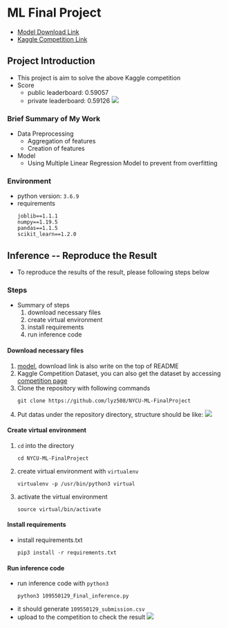 # ML Final Project
- [Model Download Link](https://drive.google.com/file/d/1w2nkK2jngo0MQT92QuAgzX3ZN5pjwPpy/view?usp=sharing)
- [Kaggle Competition Link](https://www.kaggle.com/competitions/tabular-playground-series-aug-2022/leaderboard)

## Project Introduction
- This project is aim to solve the above Kaggle competition
- Score
    - public leaderboard: 0.59057
    - private leaderboard: 0.59126
    ![](https://hedgedoc.linyz.org/uploads/134ea281-45df-4b31-9085-9b2da049523a.png)


### Brief Summary of My Work
- Data Preprocessing
    - Aggregation of features
    - Creation of features
- Model
    - Using Multiple Linear Regression Model to prevent from overfitting

### Environment
- python version: `3.6.9`
- requirements
    ```
    joblib==1.1.1
    numpy==1.19.5
    pandas==1.1.5
    scikit_learn==1.2.0
    ```

## Inference -- Reproduce the Result
- To reproduce the results of the result, please following steps below

### Steps
- Summary of steps
    1. download necessary files
    2. create virtual environment
    3. install requirements
    4. run inference code
#### Download necessary files
1. [model](https://drive.google.com/file/d/1w2nkK2jngo0MQT92QuAgzX3ZN5pjwPpy/view?usp=sharing), download link is also write on the top of README
2. Kaggle Competition Dataset, you can also get the dataset by accessing [competition page](https://www.kaggle.com/competitions/tabular-playground-series-aug-2022/leaderboard)
3. Clone the repository with following commands
    ```
    git clone https://github.com/lyz508/NYCU-ML-FinalProject
    ```
4. Put datas under the repository directory, structure should be like:
    ![](https://hedgedoc.linyz.org/uploads/69ef8e27-2f2e-43dd-b63c-83fc8647e2dd.png)
    
#### Create virtual environment
1. `cd` into the directory
    ```
    cd NYCU-ML-FinalProject
    ```
2. create virtual environment with `virtualenv`
    ```
    virtualenv -p /usr/bin/python3 virtual
    ```
3. activate the virtual environment
    ```
    source virtual/bin/activate
    ```

#### Install requirements
- install requirements.txt
    ```
    pip3 install -r requirements.txt
    ```

#### Run inference code
- run inference code with `python3`
    ```
    python3 109550129_Final_inference.py
    ```
- it should generate `109550129_submission.csv`
- upload to the competition to check the result
    ![](https://hedgedoc.linyz.org/uploads/d2c672b2-2c69-4230-bbb4-e000d1a06d83.png)